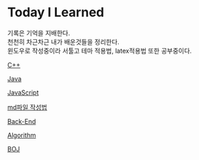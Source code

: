 # Today I Learned
기록은 기억을 지배한다.    
천천히 차근차근 내가 배운것들을 정리한다.    
윈도우로 작성중이라 서툴고 테마 적용법, latex적용법 또한 공부중이다.

[C++](./C++/README.md)    

[Java](./Java/README.md)   

[JavaScript](./JavaScript/README.md)   

[md파일 작성법](./md/README.md)    

[Back-End](./Backend/README.md)    

[Algorithm](./Algorithm/README.md)    

[BOJ](./BOJ/README.md)    


